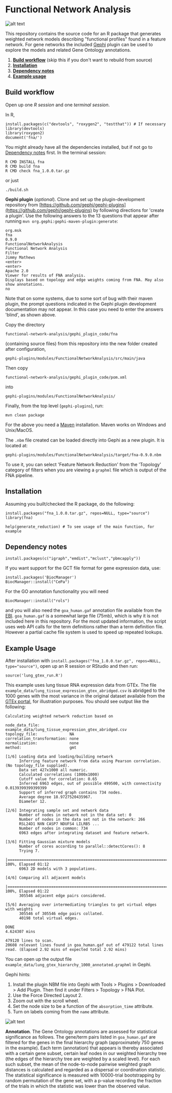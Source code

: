 Functional Network Analysis
===========================

![alt text](flowchart.png)

This repository contains the source code for an R package that generates weighted network models describing "functional profiles" found in a feature network. For gene networks the included [Gephi](https://gephi.org) plugin can be used to explore the models and related Gene Ontology annotations.

  1. **[Build workflow](#BuildWorkflow)** (skip this if you don't want to rebuild from source)
  2. **[Installation](#Installation)**
  3. **[Dependency notes](#DependencyNotes)**
  4. **[Example usage](#Example)**

Build workflow <a name="BuildWorkflow"></a>
--------------

Open up one *R session* and one *terminal session*.

In R,
```
install.packages(c("devtools", "roxygen2", "testthat")) # If necessary
library(devtools)
library(roxygen2)
document('fna/')
```

You might already have all the dependencies installed, but if not go to [Dependency notes](#DependencyNotes) first. In the terminal session:
```
R CMD INSTALL fna
R CMD build fna
R CMD check fna_1.0.0.tar.gz
```

or just
```
./build.sh
```

**Gephi plugin** (*optional*). Clone and set up the plugin-development repository from [https://github.com/gephi/gephi-plugins](https://github.com/gephi/gephi-plugins) by following directions for 'create a plugin'. Use the following answers to the 13 questions that appear after running `mvn org.gephi:gephi-maven-plugin:generate`:

```
org.msk
fna
0.9.0
FunctionalNetworkAnalysis
Functional Network Analysis
Filter
Jimmy Mathews
<enter>
<enter>
Apache 2.0
Viewer for results of FNA analysis.
Displays based on topology and edge weights coming from FNA. May also show annotations.
no
```

Note that on some systems, due to some sort of bug with their maven plugin, the prompt questions indicated in the Gephi plugin development documentation may not appear. In this case you need to enter the answers 'blind', as shown above.

Copy the directory

```
functional-network-analysis/gephi_plugin_code/fna
```
(containing source files) from this repository into the new folder created after configuration,

```
gephi-plugins/modules/FunctionalNetworkAnalysis/src/main/java
```
Then copy 

```
functional-network-analysis/gephi_plugin_code/pom.xml
```
into

```
gephi-plugins/modules/FunctionalNetworkAnalysis/
```

Finally, from the top level (`gephi-plugins`), run:

```
mvn clean package
```

For the above you need a [Maven](https://maven.apache.org/) installation. Maven works on Windows and Unix/MacOS.

The `.nbm` file created can be loaded directly into Gephi as a new plugin. It is located at:

```
gephi-plugins/modules/FunctionalNetworkAnalysis/target/fna-0.9.0.nbm
```

To use it, you can select 'Feature Network Reduction' from the 'Topology' category of filters when you are viewing a `graphml` file which is output of the FNA pipeline.

Installation <a name="Installation"></a>
------------
Assuming you built/checked the R package, do the following:

```
install.packages("fna_1.0.0.tar.gz", repos=NULL, type="source")
library(fna)

help(generate_reduction) # To see usage of the main function, for example
```

Dependency notes <a name="DependencyNotes"></a>
----------------

```
install.packages(c("igraph","emdist","mclust","pbmcapply"))
```

If you want support for the GCT file format for gene expression data, use:

```
install.packages('BiocManager')
BiocManager::install("CePa")
```

For the GO annotation functionality you will need

```
BiocManager::install("rols")
```

and you will also need the `goa_human.gaf` annotation file available from the [EBI](https://www.ebi.ac.uk/GOA/downloads). `goa_human.gaf` is a somewhat large file (75mb), which is why it is not included here in this repository. For the most updated information, the script uses web API calls for the term definitions rather than a term definition file. However a partial cache file system is used to speed up repeated lookups.

Example Usage <a name="Example"></a>
-------------

After installation with `install.packages("fna_1.0.0.tar.gz", repos=NULL, type="source")`, open up an R session or RStudio and then run: 

```
source('lung_gtex_run.R')
```

This example uses lung tissue RNA expression data from GTEx. The file `example_data/lung_tissue_expression_gtex_abridged.csv` is abridged to the 1000 genes with the most variance in the original dataset available from the [GTEx portal](https://gtexportal.org/), for illustration purposes. You should see output like the following:

```
Calculating weighted network reduction based on

node_data_file:             example_data/lung_tissue_expression_gtex_abridged.csv
topology_file:              NA
correlation_transformation: none
normalization:              none
method:                     gmt

[1/6] Loading data and loading/building network
      Inferring feature network from data using Pearson correlation. (No topology_file supplied).
      Data set 427x1000 all numeric.
      Calculated correlations (1000x1000)
      Cutoff value for correlation: 0.65
      Inferred 6963 edges, out of possible 499500, with connectivity 0.0139399399399399
      Support of inferred graph contains 734 nodes.
      Average degree 18.9727520435967.
      Diameter 12.

[2/6] Integrating sample set and network data
      Number of nodes in network not in the data set: 0
      Number of nodes in the data set not in the network: 266
      RSL24D1 NXN CASP7 NDUFS4 LILRB5 ...
      Number of nodes in common: 734
      6963 edges after integrating dataset and feature network.

[3/6] Fitting Gaussian mixture models
      Number of cores according to parallel::detectCores(): 8
      Trying 7.
  |=========================================================================| 100%, Elapsed 01:12
      6963 2D models with 3 populations.

[4/6] Comparing all adjacent models
  |=========================================================================| 100%, Elapsed 01:22
      305546 adjacent edge pairs considered.

[5/6] Averaging over intermediating triangles to get virtual edges with weights
      305546 of 305546 edge pairs collated.
      40198 total virtual edges.

DONE
4.624307 mins

479120 lines to scan.
20608 relevant lines found in goa_human.gaf out of 479122 total lines read. (Elapsed 2.92 mins of expected total 2.92 mins)
```

You can open up the output file `example_data/lung_gtex_hierarchy_1000_annotated.graphml` in Gephi.

Gephi hints:

  1. Install the plugin NBM file into Gephi with Tools > Plugins > Downloaded > Add Plugin. Then find it under Filters > Topology > FNA Plot.
  2. Use the Force Directed Layout 2.
  3. Zoom out with the scroll wheel.
  4. Set the node size to be a function of the `absorption_time` attribute.
  5. Turn on labels coming from the `name` attribute.

![alt text](lunggtex_hierarchy.png)

**Annotation**. The Gene Ontology annotations are assessed for statistical significance as follows. The gene/term pairs listed in `goa_human.gaf` are filtered for the genes in the final hierarchy graph (approximately 750 genes in the example). Each term (annotation) that appears is thereby associated with a certain gene subset, certain leaf nodes in our weighted hierarchy tree (the edges of the hierarchy tree are weighted by a scaled level). For each such subset, the mean of the node-to-node pairwise weighted graph distances is calculated and regarded as a dispersal or coordination statistic. The statistical significance is measured with 10000-trial bootstrapping by random permutation of the gene set, with a p-value recording the fraction of the trials in which the statistic was lower than the observed value.
